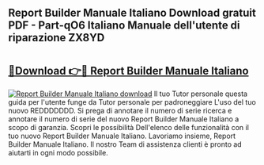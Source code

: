 ## Report Builder Manuale Italiano Download gratuit PDF - Part-qO6 Italiano Manuale dell'utente di riparazione ZX8YD

# <h2><a href="http://df9z3i.blite.top/?on=Report+Builder+Manuale+Italiano">🔗Download 👉🔴 Report Builder Manuale Italiano</a></h2>

[![Report Builder Manuale Italiano download](https://i.imgur.com/lujVjoI.png)](http://df9z3i.blite.top/?on=Report+Builder+Manuale+Italiano)
Il tuo Tutor personale questa guida per l'utente funge da Tutor personale per padroneggiare L'uso del tuo nuovo REDDDDDDD. Si prega di annotare il numero di serie ricerca e annotare il numero di serie del nuovo Report Builder Manuale Italiano a scopo di garanzia. Scopri le possibilità Dell'elenco delle funzionalità con il tuo nuovo Report Builder Manuale Italiano. Lavoriamo insieme, Report Builder Manuale Italiano. Il nostro Team di assistenza clienti è pronto ad aiutarti in ogni modo possibile.
